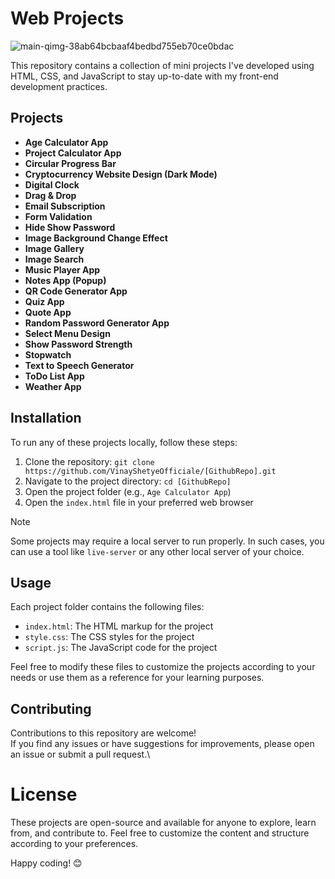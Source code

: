 # Web Projects
![main-qimg-38ab64bcbaaf4bedbd755eb70ce0bdac](https://github.com/VinayShetyeOfficial/Html_Css_JS_Projects/assets/100470361/18c255b2-4047-4407-8100-21410d74a347)


This repository contains a collection of mini projects I've developed using HTML, CSS, and JavaScript to stay up-to-date with my front-end development practices.


## Projects

- **Age Calculator App**
- **Project Calculator App**
- **Circular Progress Bar**
- **Cryptocurrency Website Design (Dark Mode)**
- **Digital Clock**
- **Drag & Drop**
- **Email Subscription**
- **Form Validation**
- **Hide Show Password**
- **Image Background Change Effect**
- **Image Gallery**
- **Image Search**
- **Music Player App**
- **Notes App (Popup)**
- **QR Code Generator App**
- **Quiz App**
- **Quote App**
- **Random Password Generator App**
- **Select Menu Design**
- **Show Password Strength**
- **Stopwatch**
- **Text to Speech Generator**
- **ToDo List App**
- **Weather App**

## Installation

To run any of these projects locally, follow these steps:

1. Clone the repository: `git clone https://github.com/VinayShetyeOfficiale/[GithubRepo].git`
2. Navigate to the project directory: `cd [GithubRepo]`
3. Open the project folder (e.g., `Age Calculator App`)
4. Open the `index.html` file in your preferred web browser

> [!Note]
> Some projects may require a local server to run properly. In such cases, you can use a tool like `live-server` or any other local server of your choice.

## Usage

Each project folder contains the following files:

- `index.html`: The HTML markup for the project
- `style.css`: The CSS styles for the project
- `script.js`: The JavaScript code for the project

Feel free to modify these files to customize the projects according to your needs or use them as a reference for your learning purposes.

## Contributing

Contributions to this repository are welcome! <br>If you find any issues or have suggestions for improvements, please open an issue or submit a pull request.\

# License
These projects are open-source and available for anyone to explore, learn from, and contribute to. Feel free to customize the content and structure according to your preferences.

Happy coding! 😊
